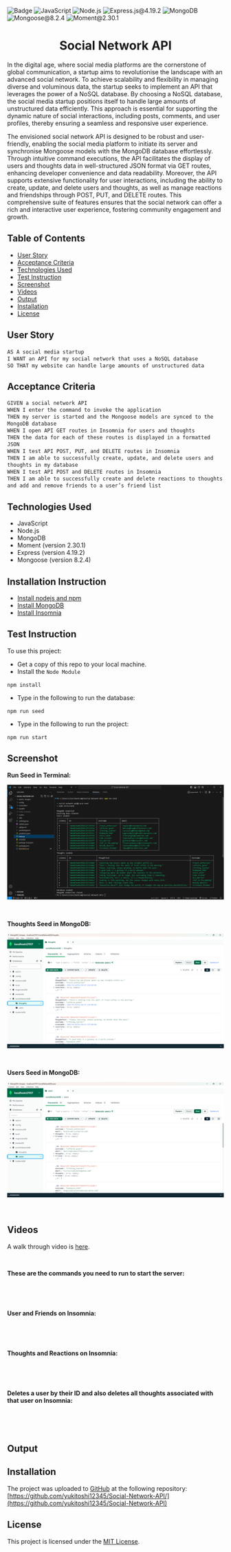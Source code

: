 ![Badge](https://img.shields.io/badge/License-MIT-yellow.svg) ![JavaScript](https://img.shields.io/badge/JavaScript-yellow) ![Node.js](https://img.shields.io/badge/Node.js-blue) ![Express.js@4.19.2](https://img.shields.io/badge/Express.js@4.19.2-pink) ![MongoDB](https://img.shields.io/badge/MongoDB-red) ![Mongoose@8.2.4](https://img.shields.io/badge/Mongoose@8.2.4-purple) ![Moment@2.30.1](https://img.shields.io/badge/Moment@2.30.1-green)

<h1 align = "center"> Social Network API </h1>

In the digital age, where social media platforms are the cornerstone of global communication, a startup aims to revolutionise the landscape with an advanced social network. To achieve scalability and flexibility in managing diverse and voluminous data, the startup seeks to implement an API that leverages the power of a NoSQL database. By choosing a NoSQL database, the social media startup positions itself to handle large amounts of unstructured data efficiently. This approach is essential for supporting the dynamic nature of social interactions, including posts, comments, and user profiles, thereby ensuring a seamless and responsive user experience.

The envisioned social network API is designed to be robust and user-friendly, enabling the social media platform to initiate its server and synchronise Mongoose models with the MongoDB database effortlessly. Through intuitive command executions, the API facilitates the display of users and thoughts data in well-structured JSON format via GET routes, enhancing developer convenience and data readability. Moreover, the API supports extensive functionality for user interactions, including the ability to create, update, and delete users and thoughts, as well as manage reactions and friendships through POST, PUT, and DELETE routes. This comprehensive suite of features ensures that the social network can offer a rich and interactive user experience, fostering community engagement and growth.

## Table of Contents

- [User Story](#user-story)
- [Acceptance Criteria](#acceptance-criteria)
- [Technologies Used](#technologies-used)
- [Test Instruction](#test-instruction)
- [Screenshot](#screenshot)
- [Videos](#videos)
- [Output](#output)
- [Installation](#installation)
- [License](#license)

## User Story

```
AS A social media startup
I WANT an API for my social network that uses a NoSQL database
SO THAT my website can handle large amounts of unstructured data
```

## Acceptance Criteria

```
GIVEN a social network API
WHEN I enter the command to invoke the application
THEN my server is started and the Mongoose models are synced to the MongoDB database
WHEN I open API GET routes in Insomnia for users and thoughts
THEN the data for each of these routes is displayed in a formatted JSON
WHEN I test API POST, PUT, and DELETE routes in Insomnia
THEN I am able to successfully create, update, and delete users and thoughts in my database
WHEN I test API POST and DELETE routes in Insomnia
THEN I am able to successfully create and delete reactions to thoughts and add and remove friends to a user’s friend list
```

## Technologies Used

- JavaScript
- Node.js
- MongoDB
- Moment (version 2.30.1)
- Express (version 4.19.2)
- Mongoose (version 8.2.4)

## Installation Instruction

- [Install nodejs and npm](https://nodejs.org/en/download)
- [Install MongoDB](https://www.mongodb.com/docs/manual/installation/)
- [Install Insomnia](https://insomnia.rest/download)

## Test Instruction

To use this project:

- Get a copy of this repo to your local machine.
- Install the `Node Module`

```
npm install
```

- Type in the following to run the database:

```
npm run seed
```

- Type in the following to run the project:

```
npm run start
```

## Screenshot

<b>Run Seed in Terminal:</b>

![](/assets/images/seed.png)

<br>

<b>Thoughts Seed in MongoDB:</b>

![](/assets/images/thoughtsSeed.png)

<br>

<b>Users Seed in MongoDB:</b>

![](/assets/images/usersSeed.png)

<br>

## Videos

A walk through video is [here](https://youtu.be/jmQXPR_38Aw).

<br>

<b> These are the commands you need to run to start the server: </b>

![]()

<br>

<b> User and Friends on Insomnia: </b>

![]()

<br>

<b> Thoughts and Reactions on Insomnia: </b>

![]()

<br>

<b> Deletes a user by their ID and also deletes all thoughts associated with that user on Insomnia: </b>

![]()

<br>

## Output

## Installation

The project was uploaded to [GitHub](https://github.com/) at the following repository:
[https://github.com/yukitoshi12345/Social-Network-API/](https://github.com/yukitoshi12345/Social-Network-API)

## License

This project is licensed under the [MIT License](https://github.com/Yukitoshi12345/Social-Network-API/blob/main/LICENSE).
